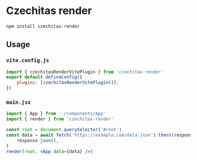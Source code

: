 # Czechitas render

```sh
npm install czechitas-render
```

## Usage

### `vite.config.js`

```js
import { czechitasRenderVitePlugin } from 'czechitas-render'
export default defineConfig({
	plugins: [czechitasRenderVitePlugin()],
})
```

### `main.jsx`

```jsx
import { App } from './components/App'
import { render } from 'czechitas-render'

const root = document.querySelector('#root')
const data = await fetch('https://example.com/data.json').then((response) =>
	response.json(),
)
render(root, <App data={data} />)
```
